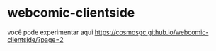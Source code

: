 # webcomic-clientside
você pode experimentar aqui https://cosmosgc.github.io/webcomic-clientside/?page=2
